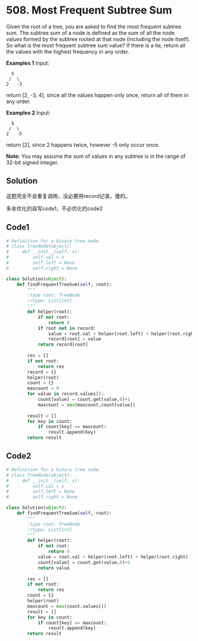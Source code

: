 # 508. Most Frequent Subtree Sum

Given the root of a tree, you are asked to find the most frequent subtree sum. The subtree sum of a node is defined as the sum of all the node values formed by the subtree rooted at that node (including the node itself). So what is the most frequent subtree sum value? If there is a tie, return all the values with the highest frequency in any order.

**Examples 1**
Input:

```
  5
 /  \
2   -3
```

return [2, -3, 4], since all the values happen only once, return all of them in any order.



**Examples 2**
Input:

```
  5
 /  \
2   -5
```

return [2], since 2 happens twice, however -5 only occur once.



**Note:** You may assume the sum of values in any subtree is in the range of 32-bit signed integer.

## Solution

这题完全不会重复调用，没必要用record记录。傻的。

多余优化的自写code1，不必优化的code2

## Code1

```python
# Definition for a binary tree node.
# class TreeNode(object):
#     def __init__(self, x):
#         self.val = x
#         self.left = None
#         self.right = None

class Solution(object):
    def findFrequentTreeSum(self, root):
        """
        :type root: TreeNode
        :rtype: List[int]
        """
        def helper(root):
            if not root:
                return 0
            if root not in record:
                value = root.val + helper(root.left) + helper(root.right)
                record[root] = value                
            return record[root]
        
        res = []
        if not root:
            return res
        record = {}
        helper(root)
        count = {}
        maxcount = 0
        for value in record.values():
            count[value] = count.get(value,0)+1
            maxcount = max(maxcount,count[value])
        
        result = []
        for key in count:
            if count[key] == maxcount:
                result.append(key)
        return result
```



## Code2

```python
# Definition for a binary tree node.
# class TreeNode(object):
#     def __init__(self, x):
#         self.val = x
#         self.left = None
#         self.right = None

class Solution(object):
    def findFrequentTreeSum(self, root):
        """
        :type root: TreeNode
        :rtype: List[int]
        """
        def helper(root):
            if not root:
                return 0
            value = root.val + helper(root.left) + helper(root.right)
            count[value] = count.get(value,0)+1                
            return value
        
        res = []
        if not root:
            return res
        count = {}
        helper(root)
        maxcount = max(count.values())
        result = []
        for key in count:
            if count[key] == maxcount:
                result.append(key)
        return result
```

